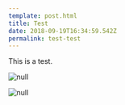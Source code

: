 ```yaml
---
template: post.html
title: Test
date: 2018-09-19T16:34:59.542Z
permalink: test-test
---
```

This is a test.

![null](/images/posts/density_plot_dentists.png)

![null](/images/posts/rural_map.png)
